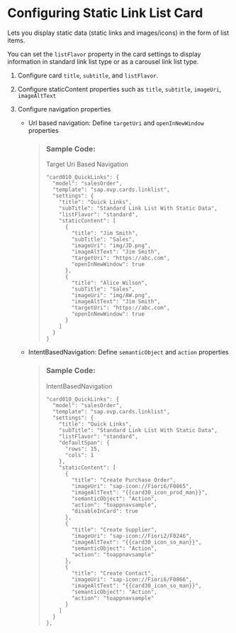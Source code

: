 <!-- loio4e81b77cbd1646f2912b693686a2ebee -->

# Configuring Static Link List Card

Lets you display static data \(static links and images/icons\) in the form of list items.



You can set the `listFlavor` property in the card settings to display information in standard link list type or as a carousel link list type.



1.  Configure card `title`, `subtitle`, and `listFlavor`.

2.  Configure staticContent properties such as `title`, `subtitle`, `imageUri`, `imageAltText`

3.  Configure navigation properties

    -   Url based navigation: Define `targetUri` and `openInNewWindow` properties

        > ### Sample Code:  
        > Target Uri Based Navigation
        > 
        > ```
        > "card010_QuickLinks": {
        >   "model": "salesOrder",
        >   "template": "sap.ovp.cards.linklist",
        >   "settings": {
        >     "title": "Quick Links",
        >     "subTitle": "Standard Link List With Static Data",
        >     "listFlavor": "standard",
        >     "staticContent": [
        >       {
        >         "title": "Jim Smith",
        >         "subTitle": "Sales",
        >         "imageUri": "img/JD.png",
        >         "imageAltText": "Jim Smith",
        >         "targetUri": "https://abc.com",
        >         "openInNewWindow": true
        >       },
        >       {
        >         "title": "Alice Wilson",
        >         "subTitle": "Sales",
        >         "imageUri": "img/AW.png",
        >         "imageAltText": "Jim Smith",
        >         "targetUri": "https://abc.com",
        >         "openInNewWindow": true
        >       }
        >     ]
        >   }
        > }
        > 
        > ```

    -   IntentBasedNavigation: Define `semanticObject` and `action` properties

        > ### Sample Code:  
        > IntentBasedNavigation
        > 
        > ```
        > "card010_QuickLinks": {
        >   "model": "salesOrder",
        >   "template": "sap.ovp.cards.linklist",
        >   "settings": {
        >     "title": "Quick Links",
        >     "subTitle": "Standard Link List With Static Data",
        >     "listFlavor": "standard",
        >     "defaultSpan": {
        >       "rows": 15,
        >       "cols": 1
        >     },
        >     "staticContent": [
        >       {
        >         "title": "Create Purchase Order",
        >         "imageUri": "sap-icon://Fiori6/F0865",
        >         "imageAltText": "{{card30_icon_prod_man}}",
        >         "semanticObject": "Action",
        >         "action": "toappnavsample",
        >         "disableInCard": true
        >       },
        >       {
        >         "title": "Create Supplier",
        >         "imageUri": "sap-icon://Fiori2/F0246",
        >         "imageAltText": "{{card30_icon_so_man}}",
        >         "semanticObject": "Action",
        >         "action": "toappnavsample"
        >       },
        >       {
        >         "title": "Create Contact",
        >         "imageUri": "sap-icon://Fiori6/F0866",
        >         "imageAltText": "{{card30_icon_so_man}}",
        >         "semanticObject": "Action",
        >         "action": "toappnavsample"
        >       }
        >     ]
        >   }
        > },
        > ```



